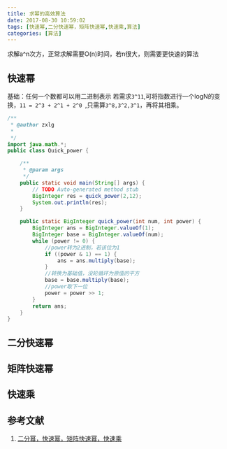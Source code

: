 ```yaml
---
title: 求幂的高效算法
date: 2017-08-30 10:59:02
tags: [快速幂,二分快速幂，矩阵快速幂,快速乘,算法]
categories: [算法]
---
```


求解a^n次方，正常求解需要O(n)时间，若n很大，则需要更快速的算法

## 快速幂
基础：任何一个数都可以用二进制表示
若需求`3^11`,可将指数进行一个logN的变换，`11 = 2^3 + 2^1 + 2^0 `,只需算`3^8,3^2,3^1`，再将其相乘。

<!-- more -->
```java
/**
 * @author zxlg
 *
 */
import java.math.*;
public class Quick_power {

	/**
	 * @param args
	 */
	public static void main(String[] args) {
		// TODO Auto-generated method stub
		BigInteger res = quick_power(2,12);
		System.out.println(res);
	}

	public static BigInteger quick_power(int num, int power) {
		BigInteger ans = BigInteger.valueOf(1);
		BigInteger base = BigInteger.valueOf(num);
		while (power != 0) {
			//power转为2进制，若该位为1
			if ((power & 1) == 1) {
				ans = ans.multiply(base);
			}
			//转换为基础值，没轮循环为原值的平方
			base = base.multiply(base);
			//power取下一位
			power = power >> 1;
		}
		return ans;
	}
}
```

## 二分快速幂

## 矩阵快速幂

## 快速乘


## 参考文献
1. [二分幂，快速幂，矩阵快速幂，快速乘](http://blog.csdn.net/mosbest/article/details/69264953)
